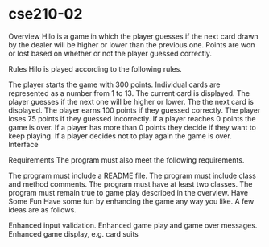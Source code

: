 # cse210-02
 
Overview
Hilo is a game in which the player guesses if the next card drawn by the dealer will be higher or lower than the previous one. Points are won or lost based on whether or not the player guessed correctly.

Rules
Hilo is played according to the following rules.

The player starts the game with 300 points.
Individual cards are represented as a number from 1 to 13.
The current card is displayed.
The player guesses if the next one will be higher or lower.
The the next card is displayed.
The player earns 100 points if they guessed correctly.
The player loses 75 points if they guessed incorrectly.
If a player reaches 0 points the game is over.
If a player has more than 0 points they decide if they want to keep playing.
If a player decides not to play again the game is over.
Interface


Requirements
The program must also meet the following requirements.

The program must include a README file.
The program must include class and method comments.
The program must have at least two classes.
The program must remain true to game play described in the overview.
Have Some Fun
Have some fun by enhancing the game any way you like. A few ideas are as follows.

Enhanced input validation.
Enhanced game play and game over messages.
Enhanced game display, e.g. card suits